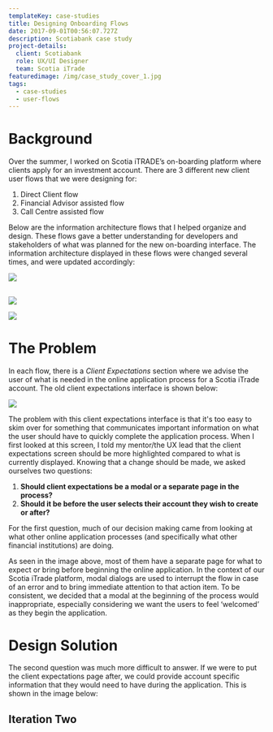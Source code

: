 ```yaml
---
templateKey: case-studies
title: Designing Onboarding Flows
date: 2017-09-01T00:56:07.727Z
description: Scotiabank case study
project-details:
  client: Scotiabank
  role: UX/UI Designer
  team: Scotia iTrade
featuredimage: /img/case_study_cover_1.jpg
tags:
  - case-studies
  - user-flows
---
```

# Background

Over the summer, I worked on Scotia iTRADE’s on-boarding platform where clients apply for an investment account. There are 3 different new client user flows that we were designing for: 

1. Direct Client flow
2. Financial Advisor assisted flow
3. Call Centre assisted flow

Below are the information architecture flows that I helped organize and design. These flows gave a better understanding for developers and stakeholders of what was planned for the new on-boarding interface. The information architecture displayed in these flows were changed several times, and were updated accordingly:

![](/img/direct_client_image.png)

## 

![](/img/fa_image.png)

![](/img/call_center_image.png)

# The Problem

In each flow, there is a _Client Expectations_ section where we advise the user of what is needed in the online application process for a Scotia iTrade account. The old client expectations interface is shown below:

![](/img/old_client_expectations.png)

The problem with this client expectations interface is that it's too easy to skim over for something that communicates important information on what the user should have to quickly complete the application process. When I first looked at this screen, I told my mentor/the UX lead that the client expectations screen should be more highlighted compared to what is currently displayed. Knowing that a change should be made, we asked ourselves two questions:

1. **Should client expectations be a modal or a separate page in the process?**
2. **Should it be before the user selects their account they wish to create or after?**

For the first question, much of our decision making came from looking at what other online application processes (and specifically what other financial institutions) are doing. 

As seen in the image above, most of them have a separate page for what to expect or bring before beginning the online application. In the context of our Scotia iTrade platform, modal dialogs are used to interrupt the flow in case of an error and to bring immediate attention to that action item. To be consistent, we decided that a modal at the beginning of the process would inappropriate, especially considering we want the users to feel ‘welcomed’ as they begin the application.

# Design Solution

The second question was much more difficult to answer. If we were to put the client expectations page after, we could provide account specific information that they would need to have during the application. This is shown in the image below:

## 

## Iteration Two
